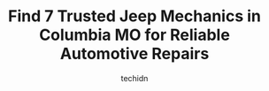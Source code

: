 ---
layout: ampstory
image: https://images.unsplash.com/photo-1632338962846-8319d1e4c0e0?ixlib=rb-4.0.3&ixid=MnwxMjA3fDB8MHxwaG90by1wYWdlfHx8fGVufDB8fHx8&auto=format&fit=crop&w=640&h=853&q=80
author: techidn
featured: false
description: For top-quality automotive repairs and maintenance, visit the 7 best Jeep Mechanic in Columbia MO, USA. Their reputation for excellence and their dedication to customer satisfaction make the
title: Find 7 Trusted Jeep Mechanics in Columbia MO for Reliable Automotive Repairs
cover:
   title: Find 7 Trusted Jeep Mechanics in Columbia MO for Reliable Automotive Repairs
   subtitle: Rickpate
   background: https://images.unsplash.com/photo-1632338962846-8319d1e4c0e0?ixlib=rb-4.0.3&ixid=MnwxMjA3fDB8MHxwaG90by1wYWdlfHx8fGVufDB8fHx8&auto=format&fit=crop&w=640&h=853&q=80

pages: 
 - layout: thirds
   top: <h1>#1 Custom Complete Automotive</h1>
   bottom: "<p>I visited the Providence location on a Friday morning after being turned away (for the second time) at the Grindstone store.  I simply didnt have the time or desire to w</p>"
   background: https://www.knot35.com/toplist/wp-content/uploads/2023/06/best-jeep-mechanic-1-in-columbia-mo-1685840400.jpeg
   backgroundblur: true
 - layout: thirds
   top: <h1>#2 Custom Complete Automotive</h1>
   bottom: "<p>606 E Nifong Blvd, Columbia, MO 65201, United States</p>"
   background: https://www.knot35.com/toplist/wp-content/uploads/2023/06/best-jeep-mechanic-2-in-columbia-mo-1685840400.jpeg
   cta:
      link: https://www.knot35.com/toplist/find-7-trusted-jeep-mechanics-in-columbia-mo-for-reliable-automotive-repairs/
      text: Find 7 Trusted Jeep Mechanics in Columbia MO for Reliable Automotive Repairs
 - layout: thirds
   top: <h1>#3 All-Star Automotive</h1>
   bottom: "<p>7 N 1st St, Columbia, MO 65203, United States</p>"
   background: https://www.knot35.com/toplist/wp-content/uploads/2023/06/best-jeep-mechanic-3-in-columbia-mo-1685840401.jpeg
   cta:
      link: https://www.knot35.com/toplist/find-7-trusted-jeep-mechanics-in-columbia-mo-for-reliable-automotive-repairs/
      text: Find 7 Trusted Jeep Mechanics in Columbia MO for Reliable Automotive Repairs
 - layout: thirds
   top: <h1>#4 Custom Complete Automotive</h1>
   bottom: "<p>2101 W Worley St, Columbia, MO 65203, United States</p>"
   background: https://images.unsplash.com/photo-1597773150796-e5c14ebecbf5?ixlib=rb-4.0.3&ixid=MnwxMjA3fDB8MHxwaG90by1wYWdlfHx8fGVufDB8fHx8&auto=format&fit=crop&w=640&h=853&q=80
   cta:
      link: https://www.knot35.com/toplist/find-7-trusted-jeep-mechanics-in-columbia-mo-for-reliable-automotive-repairs/
      text: Find 7 Trusted Jeep Mechanics in Columbia MO for Reliable Automotive Repairs
 - layout: thirds
   top: <h1>#5 A to Z Auto Repair</h1>
   bottom: "<p>806 Fay St, Columbia, MO 65201, United States</p>"
   background: https://images.unsplash.com/photo-1553949345-eb786bb3f7ba?ixlib=rb-4.0.3&ixid=MnwxMjA3fDB8MHxwaG90by1wYWdlfHx8fGVufDB8fHx8&auto=format&fit=crop&w=640&h=853&q=80
   cta:
      link: https://www.knot35.com/toplist/find-7-trusted-jeep-mechanics-in-columbia-mo-for-reliable-automotive-repairs/
      text: Find 7 Trusted Jeep Mechanics in Columbia MO for Reliable Automotive Repairs
 - layout: thirds
   top: <h1>#6 Midwest Autoworx</h1>
   bottom: "<p>2001 Rangeline St, Columbia, MO 65202, United States</p>"
   background: https://images.unsplash.com/photo-1527067829737-402993088e6b?ixlib=rb-4.0.3&ixid=MnwxMjA3fDB8MHxwaG90by1wYWdlfHx8fGVufDB8fHx8&auto=format&fit=crop&w=640&h=853&q=80
   cta:
      link: https://www.knot35.com/toplist/find-7-trusted-jeep-mechanics-in-columbia-mo-for-reliable-automotive-repairs/
      text: Find 7 Trusted Jeep Mechanics in Columbia MO for Reliable Automotive Repairs
 - layout: thirds
   top: <h1>#7 Como Auto Repair</h1>
   bottom: "<p>1910 Heriford Rd, Columbia, MO 65202, United States</p>"
   background: https://images.unsplash.com/photo-1547366785-564103df7e13?ixlib=rb-4.0.3&ixid=MnwxMjA3fDB8MHxwaG90by1wYWdlfHx8fGVufDB8fHx8&auto=format&fit=crop&w=640&h=853&q=80
   cta:
      link: https://www.knot35.com/toplist/find-7-trusted-jeep-mechanics-in-columbia-mo-for-reliable-automotive-repairs/
      text: Find 7 Trusted Jeep Mechanics in Columbia MO for Reliable Automotive Repairs
 - layout: thirds
   middle: Continue reading...
   background: https://images.unsplash.com/photo-1489694553447-4c9339da310d?ixlib=rb-4.0.3&ixid=MnwxMjA3fDB8MHxwaG90by1wYWdlfHx8fGVufDB8fHx8&auto=format&fit=crop&w=640&h=853&q=80
   cta:
      link: https://www.knot35.com/toplist/find-7-trusted-jeep-mechanics-in-columbia-mo-for-reliable-automotive-repairs/
      text: Find 7 Trusted Jeep Mechanics in Columbia MO for Reliable Automotive Repairs
      
---